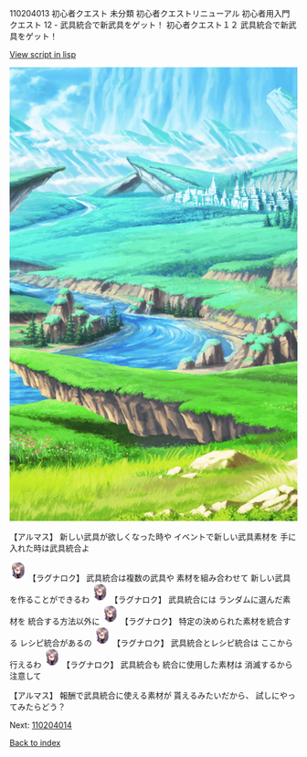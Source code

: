 110204013 初心者クエスト 未分類 初心者クエストリニューアル 初心者用入門クエスト 12 - 武具統合で新武具をゲット！ 初心者クエスト１２ 武具統合で新武具をゲット！

[View script in lisp](../scripts/110204013.txt)

![plain.png](../images/backgrounds/plain.png)

【アルマス】
新しい武具が欲しくなった時や
イベントで新しい武具素材を
手に入れた時は武具統合よ

<img src="../images/units/103611.png" alt="103611.png" height="34"/>
【ラグナロク】
武具統合は複数の武具や
素材を組み合わせて
新しい武具を作ることができるわ

<img src="../images/units/103611.png" alt="103611.png" height="34"/>
【ラグナロク】
武具統合には
ランダムに選んだ素材を
統合する方法以外に

<img src="../images/units/103611.png" alt="103611.png" height="34"/>
【ラグナロク】
特定の決められた素材を統合する
レシピ統合があるの

<img src="../images/units/103611.png" alt="103611.png" height="34"/>
【ラグナロク】
武具統合とレシピ統合は
ここから行えるわ

<img src="../images/units/103611.png" alt="103611.png" height="34"/>
【ラグナロク】
武具統合も
統合に使用した素材は
消滅するから注意して

【アルマス】
報酬で武具統合に使える素材が
貰えるみたいだから、
試しにやってみたらどう？

Next: [110204014](110204014.md)

[Back to index](index.md)
